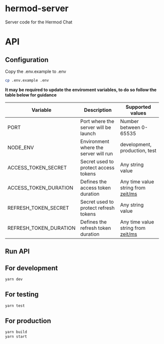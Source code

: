 # hermod-server
Server code for the Hermod Chat

# API

## Configuration

Copy the .env.example to .env

```bash
cp .env.example .env
```

**It may be required to update the enviroment variables, to do so follow the table below for guidance**

| Variable               | Description                           | Supported values                                                       |
| ---------------------- | ------------------------------------- | ---------------------------------------------------------------------- |
| PORT                   | Port where the server will be launch  | Number between 0-65535                                                 |
| NODE_ENV               | Environment where the server will run | development, production, test                                          |
| ACCESS_TOKEN_SECRET    | Secret used to protect access tokens  | Any string value                                                       |
| ACCESS_TOKEN_DURATION  | Defines the access token duration     | Any time value string from [zeit/ms](https://www.npmjs.com/package/ms) |
| REFRESH_TOKEN_SECRET   | Secret used to protect refresh tokens | Any string value                                                       |
| REFRESH_TOKEN_DURATION | Defines the refresh token duration    | Any time value string from [zeit/ms](https://www.npmjs.com/package/ms) |

## Run API

## For development

```bash
yarn dev
```

## For testing

```bash
yarn test
```

## For production 
```bash
yarn build
yarn start
```